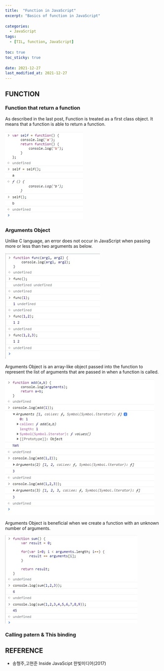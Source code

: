 ```yaml
---
title:  "Function in JavaScript"
excerpt: "Basics of function in JavaScript"

categories:
  - JavaScript
tags:
  - [TIL, function, JavaScript]

toc: true
toc_sticky: true
 
date: 2021-12-27
last_modified_at: 2021-12-27
---
```

## FUNCTION

### Function that return a function
As described in the last post, Function is treated as a first class object. It means that a function is able to return a function. 

![JS](/img/JavaScript/JS3/2021-12-27-JS3-1.jpg)

### Arguments Object

Unlike C language, an error does not occur in JavaScript when passing more or less than two arguments as below. 

![JS](/img/JavaScript/JS3/2021-12-27-JS3-2.jpg)

Arguments Object is an array-like object passed into the function to represent the list of arguments that are passed in when a function is called.

![JS](/img/JavaScript/JS3/2021-12-27-JS3-3.jpg)

Arguments Object is beneficial when we create a function with an unknown number of arguments. 

![JS](/img/JavaScript/JS3/2021-12-27-JS3-4.jpg)

### Calling patern & This binding










## REFERENCE 
* 송형주,고현준 Inside JavaScipt 한빛미디어(2017)